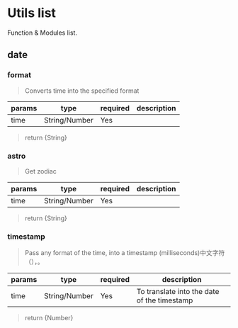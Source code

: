 # Utils list

Function & Modules list.

## date

### format

>Converts time into the specified format

|params| type | required | description | 
| ---- | ---- | ---- | ---- | 
|time|String/Number|Yes| | 

>return {String}

### astro

>Get zodiac

|params| type | required | description | 
| ---- | ---- | ---- | ---- | 
|time|String/Number|Yes| | 

>return {String}

### timestamp

>Pass any format of the time, into a timestamp (milliseconds)中文字符（），。

|params| type | required | description | 
| ---- | ---- | ---- | ---- | 
|time|String/Number|Yes|To translate into the date of the timestamp| 

>return {Number}



